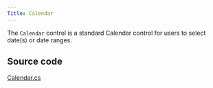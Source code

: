```yaml
---
Title: Calendar
---
```

The `Calendar` control is a standard Calendar control for users to select date(s) or date ranges.

## Source code
[Calendar.cs](https://github.com/AvaloniaUI/Avalonia/blob/master/src/Avalonia.Controls/Calendar/Calendar.cs)

